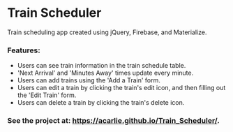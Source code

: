 # Train Scheduler
Train scheduling app created using jQuery, Firebase, and Materialize.

### Features:
* Users can see train information in the train schedule table.
* 'Next Arrival' and 'Minutes Away' times update every minute.
* Users can add trains using the 'Add a Train' form.
* Users can edit a train by clicking the train's edit icon, and then filling out the 'Edit Train' form.
* Users can delete a train by clicking the train's delete icon.

### See the project at: https://acarlie.github.io/Train_Scheduler/.